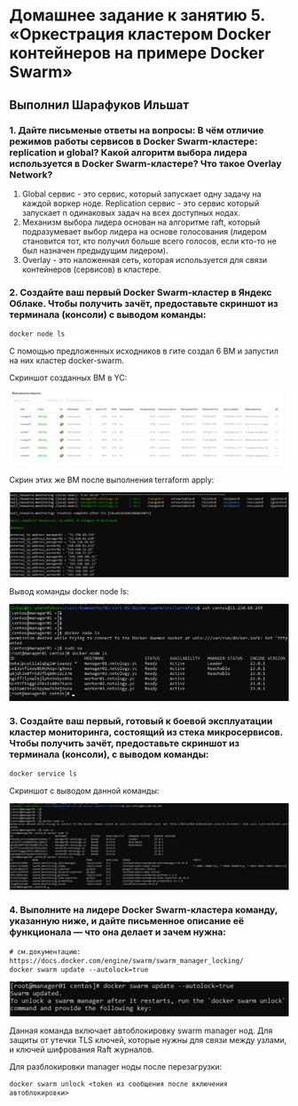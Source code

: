 # Домашнее задание к занятию 5. «Оркестрация кластером Docker контейнеров на примере Docker Swarm»

## Выполнил Шарафуков Ильшат

### 1. Дайте письменые ответы на вопросы: В чём отличие режимов работы сервисов в Docker Swarm-кластере: replication и global? Какой алгоритм выбора лидера используется в Docker Swarm-кластере? Что такое Overlay Network?

1. Global сервис - это сервис, который запускает одну задачу на каждой воркер ноде. Replication сервис - это сервис который запускает n одинаковых задач на всех доступных нодах.
2. Механизм выбора лидера основан на алгоритме raft, который подразумевает выбор лидера на основе голосования (лидером становится тот, кто получил больше всего голосов, если кто-то не был назначен предыдущим лидером).
3. Overlay - это наложенная сеть, которая используется для связи контейнеров (сервисов) в кластере.

### 2. Создайте ваш первый Docker Swarm-кластер в Яндекс Облаке. Чтобы получить зачёт, предоставьте скриншот из терминала (консоли) с выводом команды:

```bash
docker node ls
```

С помощью предложенных исходников в гите создал 6 ВМ и запустил на них кластер docker-swarm.

Скриншот созданных ВМ в YC:

![yc_create_vm.png](img/2_1.png)

Скрин этих же ВМ после выполнения terraform apply:

![terraform_create_vm.png](img/2_2.png)

Вывод команды docker node ls:

![docker_node_ls.png](img/2_3.png)

### 3. Создайте ваш первый, готовый к боевой эксплуатации кластер мониторинга, состоящий из стека микросервисов. Чтобы получить зачёт, предоставьте скриншот из терминала (консоли), с выводом команды:

```bash
docker service ls
```

Скриншот с выводом данной команды:

![docker_service_ls.png](img/3_1.png)

### 4. Выполните на лидере Docker Swarm-кластера команду, указанную ниже, и дайте письменное описание её функционала — что она делает и зачем нужна:

```
# см.документацию: https://docs.docker.com/engine/swarm/swarm_manager_locking/
docker swarm update --autolock=true
```

![swarm_autolock.png](img/4_1.png)

Данная команда включает автоблокировку swarm manager нод. Для защиты от утечки TLS ключей, которые нужны для связи между узлами, и ключей шифрования Raft журналов.

Для разблокировки manager ноды после перезагрузки:

```
docker swarm unlock <token из сообщения после включения автоблокировки>
```

